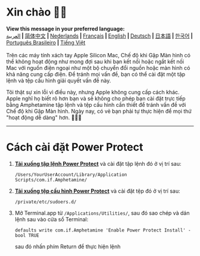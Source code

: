 # Xin chào 👋🏼
<b>View this message in your preferred language:</b><br><a href="https://x74353.github.io/Amphetamine-Power-Protect/Localized/PowerProtectInstall_Arabic.html">العربية</a><b> | </b><a href="https://x74353.github.io/Amphetamine-Power-Protect/Localized/PowerProtectInstall_ChineseSimplified.html">简体中文<a><b> | </b><a href="https://x74353.github.io/Amphetamine-Power-Protect/Localized/PowerProtectInstall_Dutch.html">Nederlands</a><b> | </b><a href="https://x74353.github.io/Amphetamine-Power-Protect/Localized/PowerProtectInstall_French.html">Français</a><b> | </b><a href="https://x74353.github.io/Amphetamine-Power-Protect/">English</a><b> | </b><a href="https://x74353.github.io/Amphetamine-Power-Protect/Localized/PowerProtectInstall_German.html">Deutsch</a><b> | </b><a href="https://x74353.github.io/Amphetamine-Power-Protect/Localized/PowerProtectInstall_Japanese.html">日本語</a><b> | </b><a href="https://x74353.github.io/Amphetamine-Power-Protect/Localized/PowerProtectInstall_Korean.html">한국어</a><b> | </b><a href="https://x74353.github.io/Amphetamine-Power-Protect/Localized/PowerProtectInstall_Portuguese.html">Português Brasileiro</a><b> | </b><a href="https://x74353.github.io/Amphetamine-Power-Protect/Localized/PowerProtectInstall_Vietnamese.html">Tiếng Việt</a>
<br><br>
Trên các máy tính xách tay Apple Silicon Mac, Chế độ khi Gập Màn hình có thể không hoạt động như mong đợi sau khi bạn kết nối hoặc ngắt kết nối Mac với nguồn điện ngoại như một bộ chuyển đổi nguồn hoặc màn hình có khả năng cung cấp điện. Để tránh mọi vấn đề, bạn có thể cài đặt một tập lệnh và tệp cấu hình giải quyết vấn đề này.

Tôi thật sự xin lỗi vì điều này, nhưng Apple không cung cấp cách khác. Apple nghĩ họ biết rõ hơn bạn và sẽ không cho phép bạn cài đặt trực tiếp bằng Amphetamine tập lệnh và tệp cấu hình cần thiết để tránh vấn đề với Chế độ khi Gập Màn hình. Ngày nay, có vẻ bạn phải tự thực hiện để mọi thứ "hoạt động dễ dàng" hơn. 🔨💪🏼

---

# Cách cài đặt Power Protect

1. <b>[Tải xuống tập lệnh Power Protect](https://raw.githubusercontent.com/x74353/Amphetamine/master/Files/PowerProtect_Script.zip)</b> và cài đặt tập lệnh đó ở vị trí sau:
   
     ```/Users/YourUserAccount/Library/Application Scripts/com.if.Amphetamine/```

3. <b>[Tải xuống tệp cấu hình Power Protect](https://raw.githubusercontent.com/x74353/Amphetamine/master/Files/PowerProtect_Configuration.zip)</b> và cài đặt tệp đó ở vị trí sau:
   
     ```/private/etc/sudoers.d/```

5. Mở Terminal.app từ ```/Applications/Utilities/```, sau đó sao chép và dán lệnh sau vào cửa sổ Terminal:

     ```defaults write com.if.Amphetamine 'Enable Power Protect Install' -bool TRUE```

    sau đó nhấn phím Return để thực hiện lệnh

